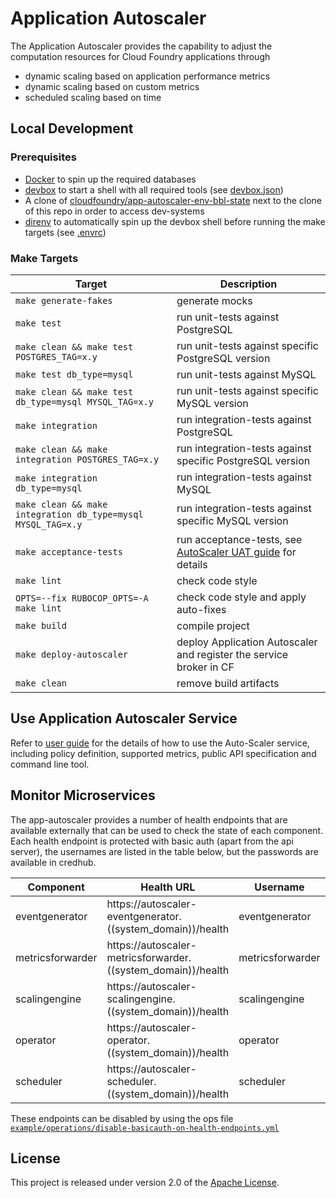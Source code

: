 # Application Autoscaler
 
The Application Autoscaler provides the capability to adjust the computation resources for Cloud Foundry applications
through

* dynamic scaling based on application performance metrics
* dynamic scaling based on custom metrics
* scheduled scaling based on time

## Local Development

### Prerequisites

* [Docker](https://www.docker.com/products/docker-desktop/) to spin up the required databases
* [devbox](https://github.com/jetify-com/devbox) to start a shell with all required tools (see [devbox.json](/devbox.json))
* A clone of [cloudfoundry/app-autoscaler-env-bbl-state](https://github.com/cloudfoundry/app-autoscaler-env-bbl-state) next to the clone of this repo in order to access dev-systems
* [direnv](https://direnv.net/) to automatically spin up the devbox shell before running the make targets (see [.envrc](/.envrc))

### Make Targets

| Target                                                                   | Description                                                                            |
|--------------------------------------------------------------------------|----------------------------------------------------------------------------------------|
| `make generate-fakes`                                                    | generate mocks                                                                         |
| `make test`                                                              | run unit-tests against PostgreSQL                                                      |
| `make clean && make test POSTGRES_TAG=x.y`                   | run unit-tests against specific PostgreSQL version                                     |
| `make test db_type=mysql`                                                | run unit-tests against MySQL                                                           |
| `make clean && make test db_type=mysql MYSQL_TAG=x.y`        | run unit-tests against specific MySQL version                                          |
| `make integration`                                                       | run integration-tests against PostgreSQL                                               |
| `make clean && make integration POSTGRES_TAG=x.y`            | run integration-tests against specific PostgreSQL version                              |
| `make integration db_type=mysql`                                         | run integration-tests against MySQL                                                    |
| `make clean && make integration db_type=mysql MYSQL_TAG=x.y` | run integration-tests against specific MySQL version                                   |
| `make acceptance-tests`                                                  | run acceptance-tests, see [AutoScaler UAT guide](src/acceptance/README.md) for details |
| `make lint`                                                              | check code style                                                                       |
| `OPTS=--fix RUBOCOP_OPTS=-A make lint`                                   | check code style and apply auto-fixes                                                  |
| `make build`                                                             | compile project                                                                        |
| `make deploy-autoscaler`                                                 | deploy Application Autoscaler and register the service broker in CF                    |
| `make clean`                                                             | remove build artifacts                                                                 |

## Use Application Autoscaler Service

Refer to [user guide](docs/Readme.md) for the details of how to use the Auto-Scaler service, including policy
definition, supported metrics, public API specification and command line tool.

## Monitor Microservices

The app-autoscaler provides a number of health endpoints that are available externally that can be used to check the
state of each component. Each health endpoint is protected with basic auth (apart from the api server), the usernames
are listed in the table below, but the passwords are available in credhub.

| Component        | Health URL                                                   | Username         | Password Key                                 |
|------------------|--------------------------------------------------------------|------------------|----------------------------------------------|
| eventgenerator   | https://autoscaler-eventgenerator.((system_domain))/health   | eventgenerator   | /autoscaler_eventgenerator_health_password   |
| metricsforwarder | https://autoscaler-metricsforwarder.((system_domain))/health | metricsforwarder | /autoscaler_metricsforwarder_health_password |
| scalingengine    | https://autoscaler-scalingengine.((system_domain))/health    | scalingengine    | /autoscaler_scalingengine_health_password    |
| operator         | https://autoscaler-operator.((system_domain))/health         | operator         | /autoscaler_operator_health_password         |
| scheduler        | https://autoscaler-scheduler.((system_domain))/health        | scheduler        | /autoscaler_scheduler_health_password        |

These endpoints can be disabled by using the ops
file [`example/operations/disable-basicauth-on-health-endpoints.yml`](operations/disable-basicauth-on-health-endpoints.yml)

## License

This project is released under version 2.0 of the [Apache License](LICENSE).
